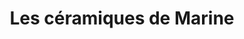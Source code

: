 ---
title: "Les céramiques de Marine"
url: /arles/les-ceramiques-de-marine/
shop: Raumausstattung
---